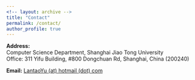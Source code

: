 ```yaml
---
<!-- layout: archive -->
title: "Contact"
permalink: /contact/
author_profile: true
---
```


**Address:**<br>
Computer Science Department, Shanghai Jiao Tong University<br>
Office: 311 Yifu Building, #800 Dongchuan Rd, Shanghai, China (200240)

**Email:** [LantaoYu (at) hotmail (dot) com](LantaoYu@hotmail.com)

